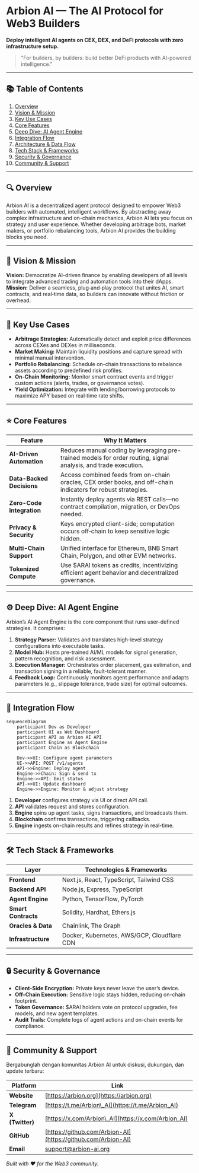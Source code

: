 # Arbion AI — The AI Protocol for Web3 Builders

**Deploy intelligent AI agents on CEX, DEX, and DeFi protocols with zero infrastructure setup.**

> "For builders, by builders: build better DeFi products with AI-powered intelligence."

---

## 📚 Table of Contents

1. [Overview](#overview)
2. [Vision & Mission](#vision--mission)
3. [Key Use Cases](#key-use-cases)
4. [Core Features](#core-features)
5. [Deep Dive: AI Agent Engine](#deep-dive-ai-agent-engine)
6. [Integration Flow](#integration-flow)
7. [Architecture & Data Flow](#architecture--data-flow)
8. [Tech Stack & Frameworks](#tech-stack--frameworks)
9. [Security & Governance](#security--governance)
10. [Community & Support](#community--support)

---

## 🔍 Overview

Arbion AI is a decentralized agent protocol designed to empower Web3 builders with automated, intelligent workflows. By abstracting away complex infrastructure and on-chain mechanics, Arbion AI lets you focus on strategy and user experience. Whether developing arbitrage bots, market makers, or portfolio rebalancing tools, Arbion AI provides the building blocks you need.

---

## 🎯 Vision & Mission

**Vision:** Democratize AI-driven finance by enabling developers of all levels to integrate advanced trading and automation tools into their dApps.
**Mission:** Deliver a seamless, plug‑and‑play protocol that unites AI, smart contracts, and real‑time data, so builders can innovate without friction or overhead.

---

## 🔑 Key Use Cases

* **Arbitrage Strategies:** Automatically detect and exploit price differences across CEXes and DEXes in milliseconds.
* **Market Making:** Maintain liquidity positions and capture spread with minimal manual intervention.
* **Portfolio Rebalancing:** Schedule on-chain transactions to rebalance assets according to predefined risk profiles.
* **On-Chain Monitoring:** Monitor smart contract events and trigger custom actions (alerts, trades, or governance votes).
* **Yield Optimization:** Integrate with lending/borrowing protocols to maximize APY based on real‑time rate shifts.

---

## ⭐ Core Features

| Feature                   | Why It Matters                                                                                                  |
| ------------------------- | --------------------------------------------------------------------------------------------------------------- |
| **AI-Driven Automation**  | Reduces manual coding by leveraging pre-trained models for order routing, signal analysis, and trade execution. |
| **Data-Backed Decisions** | Access combined feeds from on-chain oracles, CEX order books, and off-chain indicators for robust strategies.   |
| **Zero-Code Integration** | Instantly deploy agents via REST calls—no contract compilation, migration, or DevOps needed.                    |
| **Privacy & Security**    | Keys encrypted client-side; computation occurs off‑chain to keep sensitive logic hidden.                        |
| **Multi-Chain Support**   | Unified interface for Ethereum, BNB Smart Chain, Polygon, and other EVM networks.                               |
| **Tokenized Compute**     | Use \$ARAI tokens as credits, incentivizing efficient agent behavior and decentralized governance.              |

---

## ⚙️ Deep Dive: AI Agent Engine

Arbion’s AI Agent Engine is the core component that runs user-defined strategies. It comprises:

1. **Strategy Parser:** Validates and translates high-level strategy configurations into executable tasks.
2. **Model Hub:** Hosts pre-trained AI/ML models for signal generation, pattern recognition, and risk assessment.
3. **Execution Manager:** Orchestrates order placement, gas estimation, and transaction signing in a reliable, fault-tolerant manner.
4. **Feedback Loop:** Continuously monitors agent performance and adapts parameters (e.g., slippage tolerance, trade size) for optimal outcomes.

---

## 🔄 Integration Flow

```mermaid
sequenceDiagram
    participant Dev as Developer
    participant UI as Web Dashboard
    participant API as Arbion AI API
    participant Engine as Agent Engine
    participant Chain as Blockchain

    Dev->>UI: Configure agent parameters
    UI->>API: POST /v1/agents
    API->>Engine: Deploy agent
    Engine->>Chain: Sign & send tx
    Engine->>API: Emit status
    API->>UI: Update dashboard
    Engine->>Engine: Monitor & adjust strategy
```

1. **Developer** configures strategy via UI or direct API call.
2. **API** validates request and stores configuration.
3. **Engine** spins up agent tasks, signs transactions, and broadcasts them.
4. **Blockchain** confirms transactions, triggering callbacks.
5. **Engine** ingests on-chain results and refines strategy in real-time.

---

## 🛠 Tech Stack & Frameworks

| Layer               | Technologies & Frameworks                   |
| ------------------- | ------------------------------------------- |
| **Frontend**        | Next.js, React, TypeScript, Tailwind CSS    |
| **Backend API**     | Node.js, Express, TypeScript                |
| **Agent Engine**    | Python, TensorFlow, PyTorch                 |
| **Smart Contracts** | Solidity, Hardhat, Ethers.js                |
| **Oracles & Data**  | Chainlink, The Graph                        |
| **Infrastructure**  | Docker, Kubernetes, AWS/GCP, Cloudflare CDN |

---

## 🔒 Security & Governance

* **Client-Side Encryption:** Private keys never leave the user’s device.
* **Off-Chain Execution:** Sensitive logic stays hidden, reducing on-chain footprint.
* **Token Governance:** \$ARAI holders vote on protocol upgrades, fee models, and new agent templates.
* **Audit Trails:** Complete logs of agent actions and on-chain events for compliance.

---

## 🤝 Community & Support

Bergabunglah dengan komunitas Arbion AI untuk diskusi, dukungan, dan update terbaru:

| Platform        | Link                                                         |
| --------------- | ------------------------------------------------------------ |
| **Website**     | [https://arbion.org](https://arbion.org)                   |
| **Telegram**    | [https://t.me/Arbion\_AI](https://t.me/Arbion_AI)            |
| **X (Twitter)** | [https://x.com/Arbion\_AI](https://x.com/Arbion_AI)          |
| **GitHub**      | [https://github.com/Arbion-AI](https://github.com/Arbion-AI) |
| **Email**       | [support@arbion-ai.org](mailto:support@arbion-ai.org)        |

*Built with ❤️ for the Web3 community.*
